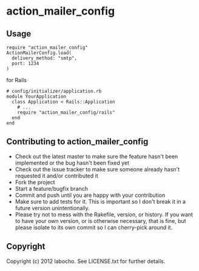 # action_mailer_config

## Usage

    require "action_mailer_config"
    ActionMailerConfig.load(
      delivery_method: "smtp",
      port: 1234
    )

for Rails

    # config/initializer/application.rb
    module YourApplication
      class Application < Rails::Application
        # ...
        require "action_mailer_config/rails"
      end
    end

## Contributing to action_mailer_config

* Check out the latest master to make sure the feature hasn't been implemented or the bug hasn't been fixed yet
* Check out the issue tracker to make sure someone already hasn't requested it and/or contributed it
* Fork the project
* Start a feature/bugfix branch
* Commit and push until you are happy with your contribution
* Make sure to add tests for it. This is important so I don't break it in a future version unintentionally.
* Please try not to mess with the Rakefile, version, or history. If you want to have your own version, or is otherwise necessary, that is fine, but please isolate to its own commit so I can cherry-pick around it.

## Copyright

Copyright (c) 2012 labocho. See LICENSE.txt for
further details.

